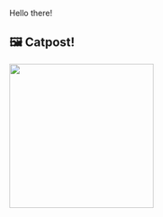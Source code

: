 Hello there!



## 🖼️ Catpost!

<sub>
    <img src="https://cdn2.thecatapi.com/images/dt5.jpg" height="256">
</sub>

